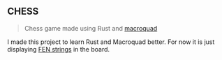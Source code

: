## CHESS

> Chess game made using Rust and [macroquad](https://macroquad.rs)

I made this project to learn Rust and Macroquad better. For now it is just displaying [FEN strings](https://en.wikipedia.org/wiki/Forsyth%E2%80%93Edwards_Notation) in the board. 
